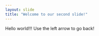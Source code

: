 ```yaml
---
layout: slide
title: "Welcome to our second slide!"
---
```

Hello world!!!
Use the left arrow to go back!
